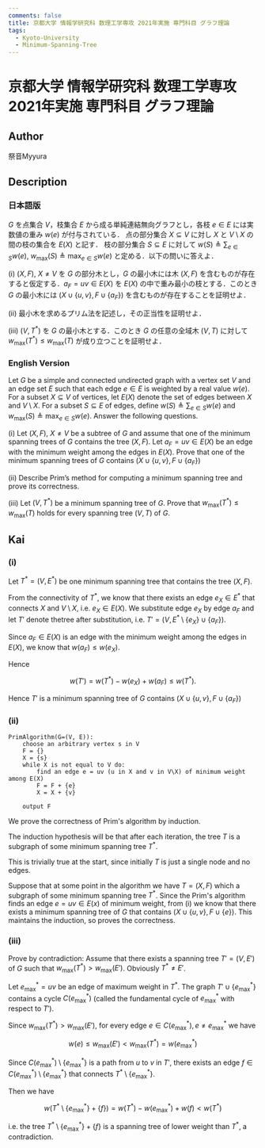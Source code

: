 ```yaml
---
comments: false
title: 京都大学 情報学研究科 数理工学専攻 2021年実施 専門科目 グラフ理論
tags:
  - Kyoto-University
  - Minimum-Spanning-Tree
---
```

# 京都大学 情報学研究科 数理工学専攻 2021年実施 専門科目 グラフ理論

## **Author**
祭音Myyura

## **Description**
### 日本語版
$G$ を点集合 $V$，枝集合 $E$ から成る単純連結無向グラフとし，各枝 $e\in E$ には実数値の重み $w(e)$ が付与されている．
点の部分集合 $X \subseteq V$ に対し $X$ と $V \setminus X$ の間の枝の集合を $E(X)$ と記す．
枝の部分集合 $S \subseteq E$ に対して $w(S) \triangleq \sum_{e \in S} w(e)$, $w_{\text{max}} (S) \triangleq \max_{e \in S} w(e)$ と定める．以下の問いに答えよ． 

(i) $(X, F)$, $X \neq V$ を $G$ の部分木とし，$G$ の最小木には木 $(X, F)$ を含むものが存在すると仮定する．$a_F = uv \in E(X)$ を $E(X)$ の中で重み最小の枝とする．このとき $G$ の最小木には $(X \cup \{u, v\}, F \cup \{a_F\})$ を含むものが存在することを証明せよ．

(ii) 最小木を求めるプリム法を記述し，その正当性を証明せよ．

(iii) $(V, T^*)$ を $G$ の最小木とする．このとき $G$ の任意の全域木 $(V, T)$ に対して $w_{\text{max}}(T^*) \le w_{\text{max}}(T)$ が成り立つことを証明せよ．

### English Version
Let $G$ be a simple and connected undirected graph with a vertex set $V$ and an edge set $E$ such that each edge $e\in E$ is weighted by a real value $w(e)$.
For a subset $X \subseteq V$ of vertices, let $E(X)$ denote the set of edges between $X$ and $V \setminus X$.
For a subset $S \subseteq E$ of edges, define $w(S) \triangleq \sum_{e \in S} w(e)$ and $w_{\text{max}} (S) \triangleq \max_{e \in S} w(e)$.
Answer the following questions.

(i) Let $(X, F)$, $X \neq V$ be a subtree of $G$ and assume that one of the minimum spanning trees of $G$ contains the tree $(X, F)$.
Let $a_F = uv \in E(X)$ be an edge with the minimum weight among the edges in $E(X)$.
Prove that one of the minimum spanning trees of $G$ contains $(X \cup \{u, v\}, F \cup \{a_F\})$

(ii) Describe Prim’s method for computing a minimum spanning tree and prove its correctness.

(iii) Let $(V, T^*)$ be a minimum spanning tree of $G$.
Prove that $w_{\text{max}}(T^*) \le w_{\text{max}}(T)$ holds for every spanning tree $(V, T)$ of $G$.


## **Kai**
### (i)
Let $T^* = (V, E^*)$ be one minimum spanning tree that contains the tree $(X, F)$.

From the connectivity of $T^*$, we know that there exists an edge $e_X \in E^*$ that connects $X$ and $V \setminus X$, i.e. $e_X \in E(X)$.
We substitute edge $e_X$ by edge $a_F$ and let $T'$ denote thetree after substitution, i.e. $T' = (V, E^* \setminus \{e_X\} \cup \{a_F\})$.

Since $a_F \in E(X)$ is an edge with the minimum weight among the edges in $E(X)$, we know that $w(a_F) \le w(e_X)$.

Hence

$$
w(T') = w(T^*) - w(e_X) + w(a_F) \le w(T^*).
$$

Hence $T'$ is a minimum spanning tree of $G$ contains $(X \cup \{u, v\}, F \cup \{a_F\})$

### (ii)
```text
PrimAlgorithm(G=(V, E)):
    choose an arbitrary vertex s in V
    F = {}
    X = {s}
    while X is not equal to V do:
        find an edge e = uv (u in X and v in V\X) of minimum weight among E(X)
        F = F + {e}
        X = X + {v}
    
    output F
```

We prove the correctness of Prim's algorithm by induction.

The induction hypothesis will be that after each iteration, the tree $T$ is a subgraph of some minimum spanning tree $T^*$.

This is trivially true at the start, since initially $T$ is just a single node and no edges. 

Suppose that at some point in the algorithm we have $T = (X, F)$ which a subgraph of some minimum spanning tree $T^*$.
Since the Prim's algorithm finds an edge $e = uv \in E(x)$ of minimum weight, from (i) we know that there exists a minimum spanning tree of $G$ that contains $(X \cup \{u, v\}, F \cup \{e\})$. This maintains the induction, so proves the correctness.

### (iii)
Prove by contradiction:
Assume that there exists a spanning tree $T' = (V, E')$ of $G$ such that $w_{\text{max}}(T^*) > w_{\text{max}}(E')$. Obviously $T^* \neq E'$.

Let $e^{*}_{\max}=uv$ be an edge of maximum weight in $T^*$.
The graph $T' \cup \{e^{*}_{\max}\}$ contains a cycle $C(e^{*}_{\max})$ (called the fundamental cycle of $e^{*}_{\max}$ with respect to $T'$).

Since $w_{\text{max}}(T^*) > w_{\text{max}}(E')$, for every edge $e \in C(e^{*}_{\max}), e \neq e^{*}_{\max}$ we have

$$
w(e) \le w_{\text{max}}(E') < w_{\text{max}}(T^*) = w(e^{*}_{\max})
$$

<!-- Let $T_1^*$ and $T_2^*$ be the two components of $T^* \setminus \{e^{*}_{\max}\}$. -->
Since $C(e^{*}_{\max}) \setminus \{e^{*}_{\max}\}$ is a path from $u$ to $v$ in $T'$, there exists an edge $f \in C(e^{*}_{\max})\setminus \{e^{*}_{\max}\}$ that connects $T^* \setminus \{e^{*}_{\max}\}$.

Then we have

$$
w(T^* \setminus \{e^{*}_{\max}\} + \{f\}) = w(T^*) - w(e^{*}_{\max}) + w(f) <w(T^*)
$$

i.e. the tree $T^* \setminus \{e^{*}_{\max}\} + \{f\}$ is a spanning tree of lower weight than $T^*$, a contradiction.
